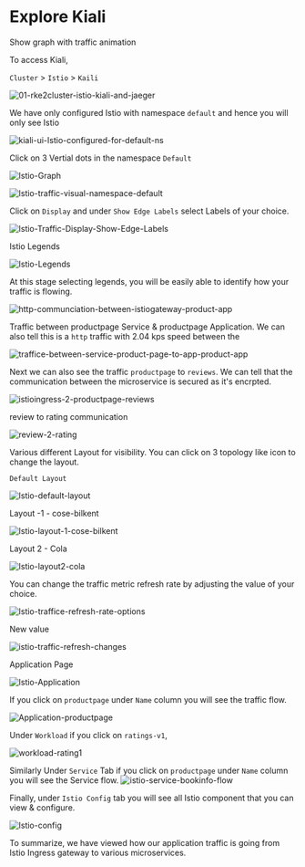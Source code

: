 # Explore Kiali

Show graph with traffic animation

To access Kiali, 

`Cluster` > `Istio` > `Kaili`

![01-rke2cluster-istio-kiali-and-jaeger](../images/01-rke2cluster-istio-kiali-and-jaeger.png)

We have only configured Istio with namespace `default` and hence you will only see Istio 

![kiali-ui-Istio-configured-for-default-ns](../images/kiali-ui-Istio-configured-for-default-ns.png)

Click on 3 Vertial dots in the namespace `Default`  

![Istio-Graph](../images/Istio-Graph.png)



![Istio-traffic-visual-namespace-default](../images/Istio-traffic-visual-namespace-default.png)



Click on `Display` and under `Show Edge Labels` select Labels of your choice.

![Istio-Traffic-Display-Show-Edge-Labels](../images/Istio-Traffic-Display-Show-Edge-Labels.png)

Istio Legends

![Istio-Legends](../images/Istio-Legends-16508866338812.png)

At this stage selecting legends, you will be easily able to identify how your traffic is flowing.

 ![http-communciation-between-istiogateway-product-app](../images/http-communciation-between-istiogateway-product-app.png)



Traffic between productpage Service & productpage Application. We can also tell this is a `http` traffic with 2.04 kps speed between the

![traffice-between-service-product-page-to-app-product-app](../images/traffice-between-service-product-page-to-app-product-app.png)

Next we can also see the traffic `productpage` to `reviews`. We can tell that the communication between the microservice is secured as it's encrpted.

![istioingress-2-productpage-reviews](../images/istioingress-2-productpage-reviews.png)



review to rating communication

![review-2-rating](../images/review-2-rating.png)



Various different Layout for visibility. You can click on 3 topology like icon to change the layout.

`Default Layout`

![Istio-default-layout](../images/Istio-default-layout.png)

Layout -1 - cose-bilkent

![Istio-layout-1-cose-bilkent](../images/Istio-layout-1-cose-bilkent.png)

Layout 2 - Cola 

![Istio-layout2-cola](../images/Istio-layout2-cola.png)

You can change the traffic metric refresh rate by adjusting the value of your choice.

![Istio-traffice-refresh-rate-options](../images/Istio-traffice-refresh-rate-options.png)

New value

![istio-traffic-refresh-changes](../images/istio-traffic-refresh-changes.png)



Application Page 

![Istio-Application](../images/Istio-Application.png)

If you click on `productpage` under `Name` column you will see the traffic flow. 

![Application-productpage](../images/Application-productpage.png)



Under `Workload` if you click on `ratings-v1`,

![workload-rating1](../images/workload-rating1.png)





Similarly Under `Service` Tab if you click on `productpage` under `Name` column you will see the Service flow. ![istio-service-bookinfo-flow](../images/istio-service-bookinfo-flow.png)

Finally, under `Istio Config` tab you will see all Istio component that you can view & configure. 

![Istio-config](../images/Istio-config.png)

To summarize, we have viewed how our application traffic is going from Istio Ingress gateway to various microservices.







